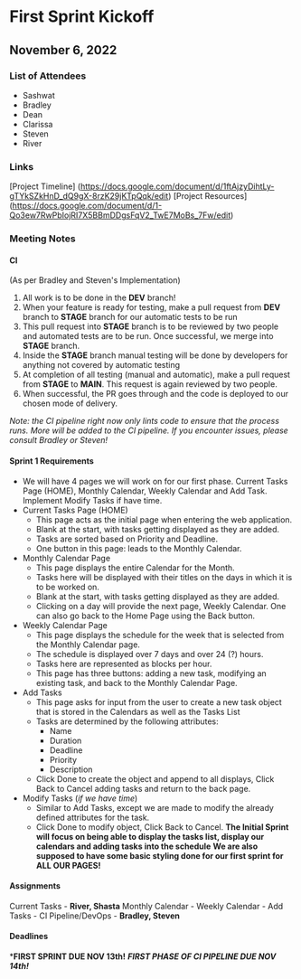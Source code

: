# First Sprint Kickoff
## November 6, 2022

### List of Attendees

- Sashwat
- Bradley
- Dean
- Clarissa
- Steven
- River

### Links
[Project Timeline] (https://docs.google.com/document/d/1ftAjzyDihtLy-gTYkSZkHnD_dQ9gX-8rzK29jKTpQqk/edit)
[Project Resources] (https://docs.google.com/document/d/1-Qo3ew7RwPbIojRI7X5BBmDDgsFqV2_TwE7MoBs_7Fw/edit)

### Meeting Notes

#### CI 

(As per Bradley and Steven's Implementation)
1. All work is to be done in the **DEV** branch!
2. When your feature is ready for testing, make a pull request from **DEV** branch to **STAGE** branch for our automatic tests to be run
3. This pull request into **STAGE** branch is to be reviewed by two people and automated tests are to be run. Once successful, we merge into **STAGE** branch.
4. Inside the **STAGE** branch manual testing will be done by developers for anything not covered by automatic testing
5. At completion of all testing (manual and automatic), make a pull request from **STAGE** to **MAIN**. This request is again reviewed by two people.
6. When successful, the PR goes through and the code is deployed to our chosen mode of delivery.

*Note: the CI pipeline right now only lints code to ensure that the process runs. More will be added to the CI pipeline. If you encounter issues, please consult Bradley or Steven!*

#### Sprint 1 Requirements

- We will have 4 pages we will work on for our first phase. Current Tasks Page (HOME), Monthly Calendar, Weekly Calendar and Add Task. Implement Modify Tasks if have time.
- Current Tasks Page (HOME)
  - This page acts as the initial page when entering the web application. 
  - Blank at the start, with tasks getting displayed as they are added. 
  - Tasks are sorted based on Priority and Deadline. 
  - One button in this page: leads to the Monthly Calendar.
- Monthly Calendar Page
  - This page displays the entire Calendar for the Month. 
  - Tasks here will be displayed with their titles on the days in which it is to be worked on. 
  - Blank at the start, with tasks getting displayed as they are added. 
  - Clicking on a day will provide the next page, Weekly Calendar. One can also go back to the Home Page using the Back button. 
- Weekly Calendar Page
  - This page displays the schedule for the week that is selected from the Monthly Calendar page. 
  - The schedule is displayed over 7 days and over 24 (?) hours. 
  - Tasks here are represented as blocks per hour. 
  - This page has three buttons: adding a new task, modifying an existing task, and back to the Monthly Calendar Page. 
- Add Tasks
  - This page asks for input from the user to create a new task object that is stored in the Calendars as well as the Tasks List
  - Tasks are determined by the following attributes:
    - Name
    - Duration
    - Deadline
    - Priority
    - Description
  - Click Done to create the object and append to all displays, Click Back to Cancel adding tasks and return to the back page.
- Modify Tasks (*if we have time*)
  - Similar to Add Tasks, except we are made to modify the already defined attributes for the task.
  - Click Done to modify object, Click Back to Cancel.
**The Initial Sprint will focus on being able to display the tasks list, display our calendars and adding tasks into the schedule**
**We are also supposed to have some basic styling done for our first sprint for ALL OUR PAGES!**

#### Assignments

Current Tasks - **River, Shasta**
Monthly Calendar - 
Weekly Calendar -
Add Tasks - 
CI Pipeline/DevOps - **Bradley, Steven**

#### Deadlines

***FIRST SPRINT DUE NOV 13th!**
***FIRST PHASE OF CI PIPELINE DUE NOV 14th!***


